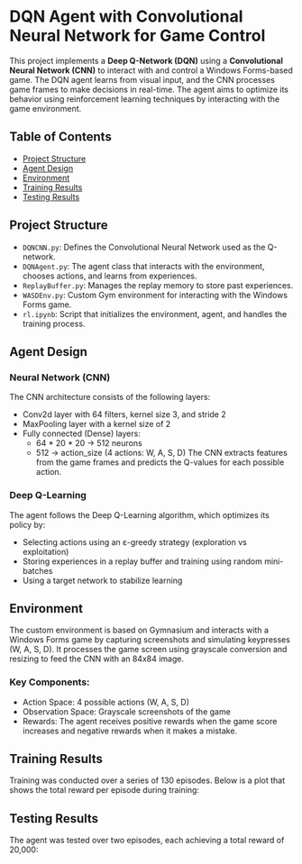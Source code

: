 # DQN Agent with Convolutional Neural Network for Game Control

This project implements a **Deep Q-Network (DQN)** using a **Convolutional Neural Network (CNN)** to interact with and control a Windows Forms-based game. The DQN agent learns from visual input, and the CNN processes game frames to make decisions in real-time. The agent aims to optimize its behavior using reinforcement learning techniques by interacting with the game environment.

## Table of Contents
- [Project Structure](#project-structure)
- [Agent Design](#agent-design)
- [Environment](#environment)
- [Training Results](#training-results)
- [Testing Results](#testing-results)

## Project Structure
- `DQNCNN.py`: Defines the Convolutional Neural Network used as the Q-network.
- `DQNAgent.py`: The agent class that interacts with the environment, chooses actions, and learns from experiences.
- `ReplayBuffer.py`: Manages the replay memory to store past experiences.
- `WASDEnv.py`: Custom Gym environment for interacting with the Windows Forms game.
- `rl.ipynb`: Script that initializes the environment, agent, and handles the training process.

## Agent Design
### Neural Network (CNN)
The CNN architecture consists of the following layers:

- Conv2d layer with 64 filters, kernel size 3, and stride 2
- MaxPooling layer with a kernel size of 2
- Fully connected (Dense) layers:
  - 64 * 20 * 20 -> 512 neurons
  - 512 -> action_size (4 actions: W, A, S, D)
The CNN extracts features from the game frames and predicts the Q-values for each possible action.

### Deep Q-Learning
The agent follows the Deep Q-Learning algorithm, which optimizes its policy by:

- Selecting actions using an ε-greedy strategy (exploration vs exploitation)
- Storing experiences in a replay buffer and training using random mini-batches
- Using a target network to stabilize learning

## Environment
The custom environment is based on Gymnasium and interacts with a Windows Forms game by capturing screenshots and simulating keypresses (W, A, S, D). It processes the game screen using grayscale conversion and resizing to feed the CNN with an 84x84 image.

### Key Components:
- Action Space: 4 possible actions (W, A, S, D)
- Observation Space: Grayscale screenshots of the game
- Rewards: The agent receives positive rewards when the game score increases and negative rewards when it makes a mistake.

## Training Results
Training was conducted over a series of 130 episodes. Below is a plot that shows the total reward per episode during training:

## Testing Results
The agent was tested over two episodes, each achieving a total reward of 20,000:
